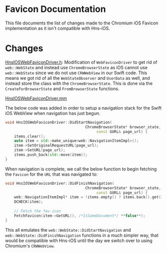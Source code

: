 # Favicon Documentation

This file documents the list of changes made to the Chromium iOS Favicon implementation as it isn't compatible with Hns-iOS.


# Changes

[HnsIOSWebFaviconDriver.h](https://github.com/hnsvn/hns-core/blob/master/ios/browser/favicon/hns_ios_web_favicon_driver.h): Modification of `WebFaviconDriver` to get rid of `web::WebState` and instead use `ChromeBrowserState` as iOS cannot use `web::WebState` since we do not use `CRWWebView` in our Swift code. This means we got rid of all the `WebStateObserver` and `UserData` as well, and instead store the class with the `ChromeBrowserState`. This is done via the `CreateForBrowserState` and `FromBrowserState` functions.

[HnsIOSWebFaviconDriver.mm](https://github.com/hnsvn/hns-core/blob/master/ios/browser/favicon/hns_ios_web_favicon_driver.mm)

The below code was added in order to setup a navigation stack for the Swift iOS WebView when navigation has just begun.
```c++
void HnsIOSWebFaviconDriver::DidStartNavigation(
                                    ChromeBrowserState* browser_state, 
                                         const GURL& page_url) {
    items.clear();
    auto item = std::make_unique<web::NavigationItemImpl>();
    item->SetOriginalRequestURL(page_url);
    item->SetURL(page_url);
    items.push_back(std::move(item));
}
```

When navigation is complete, we call the below function to begin fetching the `Favicon` for the `URL` that was navigated to:
```c++
void HnsIOSWebFaviconDriver::DidFinishNavigation(
                                    ChromeBrowserState* browser_state, 
                                         const GURL& page_url) {
    web::NavigationItemImpl* item = !items.empty() ? items.back().get() : nullptr;
    DCHECK(item);
    
    // Fetch the fav-icon
    FetchFavicon(item->GetURL(), /*IsSameDocument*/ **false**);
}
```

This all emulates the `web::WebState::DidStartNavigation` and `web::WebState::DidFinishNavigation` functions in a much simpler way, that would be compatible with Hns-iOS until the day we switch over to using Chromium's `CRWWebView`.